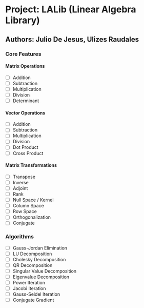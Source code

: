 # Project: LALib (Linear Algebra Library)
## Authors: Julio De Jesus, Ulizes Raudales

### Core Features

#### Matrix Operations
- [ ] Addition
- [ ] Subtraction
- [ ] Multiplication
- [ ] Division
- [ ] Determinant

#### Vector Operations
- [ ] Addition
- [ ] Subtraction
- [ ] Multiplication
- [ ] Division
- [ ] Dot Product
- [ ] Cross Product

#### Matrix Transformations
- [ ] Transpose
- [ ] Inverse
- [ ] Adjoint
- [ ] Rank
- [ ] Null Space / Kernel
- [ ] Column Space
- [ ] Row Space
- [ ] Orthogonalization
- [ ] Conjugate

### Algorithms
- [ ] Gauss-Jordan Elimination
- [ ] LU Decomposition
- [ ] Cholesky Decomposition
- [ ] QR Decomposition
- [ ] Singular Value Decomposition
- [ ] Eigenvalue Decomposition
- [ ] Power Iteration
- [ ] Jacobi Iteration
- [ ] Gauss-Seidel Iteration
- [ ] Conjugate Gradient
